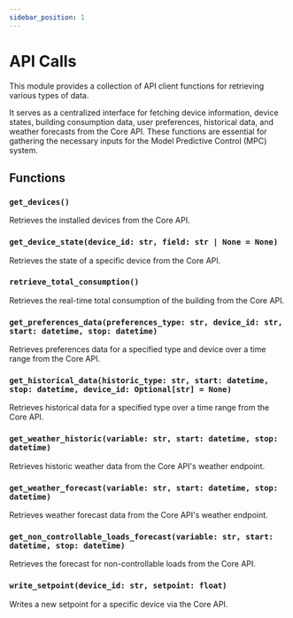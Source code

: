 ```yaml
---
sidebar_position: 1
---
```


# API Calls

This module provides a collection of API client functions for retrieving various types of data.

It serves as a centralized interface for fetching device information, device states, building consumption data, user preferences, historical data, and weather forecasts from the Core API. These functions are essential for gathering the necessary inputs for the Model Predictive Control (MPC) system.

## Functions

### `get_devices()`
Retrieves the installed devices from the Core API.

### `get_device_state(device_id: str, field: str | None = None)`
Retrieves the state of a specific device from the Core API.

### `retrieve_total_consumption()`
Retrieves the real-time total consumption of the building from the Core API.

### `get_preferences_data(preferences_type: str, device_id: str, start: datetime, stop: datetime)`
Retrieves preferences data for a specified type and device over a time range from the Core API.

### `get_historical_data(historic_type: str, start: datetime, stop: datetime, device_id: Optional[str] = None)`
Retrieves historical data for a specified type over a time range from the Core API.

### `get_weather_historic(variable: str, start: datetime, stop: datetime)`
Retrieves historic weather data from the Core API's weather endpoint.

### `get_weather_forecast(variable: str, start: datetime, stop: datetime)`
Retrieves weather forecast data from the Core API's weather endpoint.

### `get_non_controllable_loads_forecast(variable: str, start: datetime, stop: datetime)`
Retrieves the forecast for non-controllable loads from the Core API.

### `write_setpoint(device_id: str, setpoint: float)`
Writes a new setpoint for a specific device via the Core API.